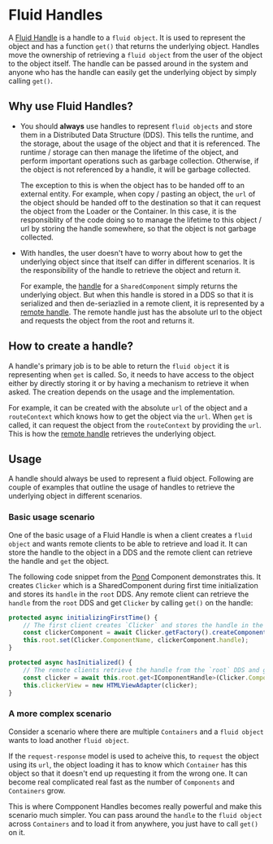 # Fluid Handles

A [Fluid Handle](../../packages/loader/core-interfaces/src/handles.ts) is a handle to a `fluid object`. It is
used to represent the object and has a function `get()` that returns the underlying object. Handles move the ownership
of retrieving a `fluid object` from the user of the object to the object itself. The handle can be passed around in the
system and anyone who has the handle can easily get the underlying object by simply calling `get()`.

## Why use Fluid Handles?

- You should **always** use handles to represent `fluid objects` and store them in a Distributed Data Structure (DDS).
  This tells the runtime, and the storage, about the usage of the object and that it is referenced. The runtime /
  storage can then manage the lifetime of the object, and perform important operations such as garbage collection.
  Otherwise, if the object is not referenced by a handle, it will be garbage collected.

  The exception to this is when the object has to be handed off to an external entity. For example, when copy / pasting
  an object, the `url` of the object should be handed off to the destination so that it can request the object from the
  Loader or the Container. In this case, it is the responsiblity of the code doing so to manage the lifetime to this
  object / url by storing the handle somewhere, so that the object is not garbage collected.

- With handles, the user doesn't have to worry about how to get the underlying object since that itself can differ in
  different scenarios. It is the responsibility of the handle to retrieve the object and return it.

  For example, the [handle](../../packages/runtime/component-runtime/src/componentHandle.ts) for a `SharedComponent`
  simply returns the underlying object. But when this handle is stored in a DDS so that it is serialized and then
  de-seriazlied in a remote client, it is represented by a [remote
  handle](../../packages/runtime/runtime-utils/src/remoteComponentHandle.ts). The remote handle just has the absolute
  url to the object and requests the object from the root and returns it.

## How to create a handle?

A handle's primary job is to be able to return the `fluid object` it is representing when `get` is called. So, it needs
to have access to the object either by directly storing it or by having a mechanism to retrieve it when asked. The
creation depends on the usage and the implementation.

For example, it can be created with the absolute `url` of the object and a `routeContext` which knows how to get the
object via the `url`. When `get` is called, it can request the object from the `routeContext` by providing the `url`.
This is how the [remote handle](../../packages/runtime/runtime-utils/src/remoteComponentHandle.ts) retrieves the
underlying object.

## Usage

A handle should always be used to represent a fluid object. Following are couple of examples that outline the usage of
handles to retrieve the underlying object in different scenarios.

### Basic usage scenario

One of the basic usage of a Fluid Handle is when a client creates a `fluid object` and wants remote clients to be able
to retrieve and load it. It can store the handle to the object in a DDS and the remote client can retrieve the handle
and `get` the object.

The following code snippet from the [Pond](../../components/examples/pond/src/index.tsx) Component demonstrates this. It
creates `Clicker` which is a SharedComponent during first time initialization and stores its `handle` in the `root` DDS.
Any remote client can retrieve the `handle` from the `root` DDS and get `Clicker` by calling `get()` on the handle:

```typescript
protected async initializingFirstTime() {
    // The first client creates `Clicker` and stores the handle in the `root` DDS.
    const clickerComponent = await Clicker.getFactory().createComponent(this.context);
    this.root.set(Clicker.ComponentName, clickerComponent.handle);
}

protected async hasInitialized() {
    // The remote clients retrieve the handle from the `root` DDS and get the `Clicker`.
    const clicker = await this.root.get<IComponentHandle>(Clicker.ComponentName).get();
    this.clickerView = new HTMLViewAdapter(clicker);
}
```

### A more complex scenario

Consider a scenario where there are multiple `Containers` and a `fluid object` wants to load another `fluid object`.

If the `request-response` model is used to acheive this, to `request` the object using its `url`, the object loading it
has to know which `Container` has this object so that it doesn't end up requesting it from the wrong one. It can become
real complicated real fast as the number of `Components` and `Containers` grow.

This is where Compponent Handles becomes really powerful and make this scenario much simpler. You can pass around the
`handle` to the `fluid object` across `Containers` and to load it from anywhere, you just have to call `get()` on it.
